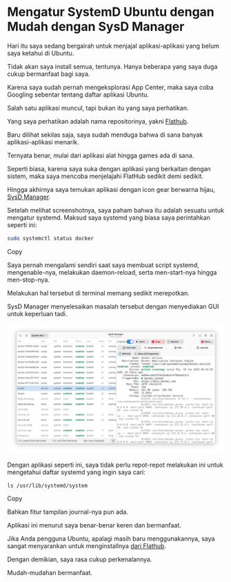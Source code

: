 # Mengatur SystemD Ubuntu dengan Mudah dengan SysD Manager

Hari itu saya sedang bergairah untuk menjajal aplikasi-aplikasi yang belum saya ketahui di Ubuntu.

Tidak akan saya install semua, tentunya. Hanya beberapa yang saya duga cukup bermanfaat bagi saya.

Karena saya sudah pernah mengeksplorasi App Center, maka saya coba Googling sebentar tentang daftar aplikasi Ubuntu.

Salah satu aplikasi muncul, tapi bukan itu yang saya perhatikan.

Yang saya perhatikan adalah nama repositorinya, yakni [Flathub](https://flathub.org).

Baru dilihat sekilas saja, saya sudah menduga bahwa di sana banyak aplikasi-aplikasi menarik.

Ternyata benar, mulai dari aplikasi alat hingga games ada di sana.

Seperti biasa, karena saya suka dengan aplikasi yang berkaitan dengan sistem, maka saya mencoba menjelajahi FlatHub sedikit demi sedikit.

Hingga akhirnya saya temukan aplikasi dengan icon gear berwarna hijau, [SysD Manager](https://flathub.org/apps/io.github.plrigaux.sysd-manager).

Setelah melihat screenshotnya, saya paham bahwa itu adalah sesuatu untuk mengatur systemd. Maksud saya systemd yang biasa saya perintahkan seperti ini:

```bash
sudo systemctl status docker
```

Copy

Saya pernah mengalami sendiri saat saya membuat script systemd, mengenable-nya, melakukan daemon-reload, serta men-start-nya hingga men-stop-nya.

Melakukan hal tersebut di terminal memang sedikit merepotkan.

SysD Manager menyelesaikan masalah tersebut dengan menyediakan GUI untuk keperluan tadi.

<p align="center">
    <img src="../../media/Screenshot-from-2025-06-19-06-17-51.png?raw=true" alt="tampilan"/>
</p>

Dengan aplikasi seperti ini, saya tidak perlu repot-repot melakukan ini untuk mengetahui daftar systemd yang ingin saya cari:

```apacheconf
ls /usr/lib/systemd/system
```

Copy

Bahkan fitur tampilan journal-nya pun ada.

Aplikasi ini menurut saya benar-benar keren dan bermanfaat.

Jika Anda pengguna Ubuntu, apalagi masih baru menggunakannya, saya sangat menyarankan untuk menginstallnya [dari Flathub](https://flathub.org/apps/io.github.plrigaux.sysd-manager).

Dengan demikian, saya rasa cukup perkenalannya.

Mudah-mudahan bermanfaat.